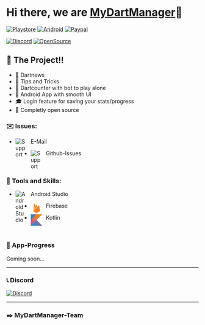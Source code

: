# Hi there, we are [MyDartManager][website]👋 

[![Playstore](https://img.shields.io/badge/Google_Play-414141?style=for-the-badge&logo=google-play&logoColor=white)][playstore]
[![Android](https://img.shields.io/badge/Android-3DDC84?style=for-the-badge&logo=android&logoColor=white)][android]
[![Paypal](https://img.shields.io/badge/PayPal-00457C?style=for-the-badge&logo=paypal&logoColor=white)](https://www.paypal.com/de/home)
<br />

[![Discord](https://badgen.net/badge/icon/discord?icon=discord&label)][discord]
[![OpenSource](https://badgen.net/badge/Open%20Source%20%3F/Yes%21/blue?icon=github)](Coming...)



## 📌 The Project!!

- 🎯 Dartnews
- 👯 Tips and Tricks
- 👑 Dartcounter with bot to play alone
- 📲 Android App with smooth UI
- 🎓 Login feature for saving your stats/progress
- 🔦 Completly open source

### ✉️ Issues:

- [<img align="left" alt="Support" width="30px" src="https://media.discordapp.net/attachments/942420781948862545/942423412909957120/outline_mail_black_24dp.png" style="padding-right:10px;" />][Support] E-Mail

- [<img align="left" alt="Support" width="30px" src="https://cdn.discordapp.com/attachments/942420781948862545/942424748871262249/outline_campaign_black_24dp.png" style="padding-right:10px;" />][Issues] Github-Issues

<br />

### 🔧 Tools and Skills:

- [<img align="left" alt="Android Studio" width="30px" src="https://cdn.discordapp.com/attachments/942420781948862545/942425871304753173/android.png" style="padding-right:10px;" />][androids] Android Studio

- [<img align="left" alt="Firebase" width="30px" src="https://raw.githubusercontent.com/devicons/devicon/2ae2a900d2f041da66e950e4d48052658d850630/icons/firebase/firebase-plain.svg" style="padding-right:10px;" />](https://firebase.google.com/) Firebase

- [<img align="left" alt="Kotlin" width="30px" src="https://raw.githubusercontent.com/devicons/devicon/2ae2a900d2f041da66e950e4d48052658d850630/icons/kotlin/kotlin-original.svg" style="padding-right:10px;" />](https://kotlinlang.org/) Kotlin

<br />

### 📱 App-Progress

Coming soon...

---
### 📞 Discord


[![Discord](https://discordapp.com/api/guilds/933793905344933979/widget.png?style=banner2)][discord]


---
### ✒️ MyDartManager-Team
[discord]: http://discord.mydartmanager.de/
[Support]: mailto:support@mydartmanager.de
[playstore]: dddd
[androids]: https://developer.android.com/studio/
[android]: https://www.android.com/intl/de_de/
[website]: dddd
[Issues]: https://github.com/MyDartManger/MyDartManager/issues